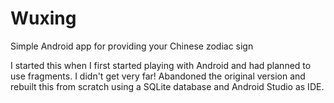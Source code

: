 # Wuxing
Simple Android app for providing your Chinese zodiac sign

I started this when I first started playing with Android and had planned to use fragments. I didn't get very far!
Abandoned the original version and rebuilt this from scratch using a SQLite database and Android Studio as IDE.
